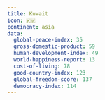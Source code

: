 ```yaml
---
title: Kuwait
icon: 🇰🇼
continent: asia
data:
  global-peace-index: 35
  gross-domestic-product: 59
  human-development-index: 49
  world-happiness-report: 13
  cost-of-living: 78
  good-country-index: 123
  global-freedom-score: 137
  democracy-index: 114
---
```


